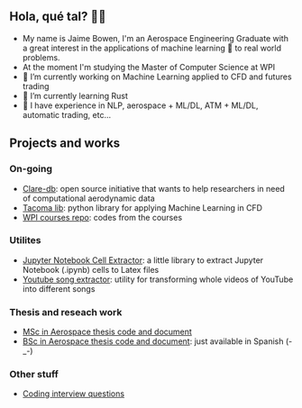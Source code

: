 ## Hola, qué tal? 👋👋 
- My name is Jaime Bowen, I'm an Aerospace Engineering Graduate with a great interest in the applications of machine learning 🤖  to real world problems.
- At the moment I'm studying the Master of Computer Science at WPI
- 🔭 I’m currently working on Machine Learning applied to CFD and futures trading
- 🌱 I’m currently learning Rust
- 🤖 I have experience in NLP, aerospace + ML/DL, ATM + ML/DL, automatic trading, etc...


## Projects and works

### On-going
* [Clare-db](https://github.com/jaimebw/clare-db): open source initiative that wants to help researchers in need of computational aerodynamic data
* [Tacoma lib](https://github.com/TACOMA-INTA/tacoma-lib): python library for applying Machine Learning in CFD
* [WPI courses repo](https://www.youtube.com/watch?v=dQw4w9WgXcQ): codes from the courses
### Utilites
* [Jupyter Notebook Cell Extractor](https://github.com/jaimebw/jupyter_cell_extractor): a little library to extract Jupyter Notebook (.ipynb) cells to Latex files
* [Youtube song extractor](https://github.com/jaimebw/song_extractor): utility for transforming whole videos of YouTube into different songs
### Thesis and reseach work
* [MSc in Aerospace thesis code and document](https://github.com/jaimebw/tfm)
* [BSc in Aerospace thesis code and document](https://github.com/jaimebw/tfg): just available in Spanish (-_-)
### Other stuff
* [Coding interview questions](https://github.com/jaimebw/coding_interviews_tests)



